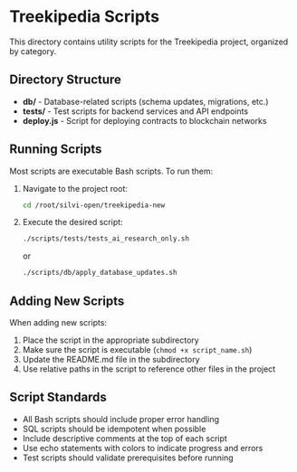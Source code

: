 # Treekipedia Scripts

This directory contains utility scripts for the Treekipedia project, organized by category.

## Directory Structure

- **db/** - Database-related scripts (schema updates, migrations, etc.)
- **tests/** - Test scripts for backend services and API endpoints
- **deploy.js** - Script for deploying contracts to blockchain networks

## Running Scripts

Most scripts are executable Bash scripts. To run them:

1. Navigate to the project root:
   ```bash
   cd /root/silvi-open/treekipedia-new
   ```

2. Execute the desired script:
   ```bash
   ./scripts/tests/tests_ai_research_only.sh
   ```
   
   or
   
   ```bash
   ./scripts/db/apply_database_updates.sh
   ```

## Adding New Scripts

When adding new scripts:

1. Place the script in the appropriate subdirectory
2. Make sure the script is executable (`chmod +x script_name.sh`)
3. Update the README.md file in the subdirectory
4. Use relative paths in the script to reference other files in the project

## Script Standards

- All Bash scripts should include proper error handling
- SQL scripts should be idempotent when possible
- Include descriptive comments at the top of each script
- Use echo statements with colors to indicate progress and errors
- Test scripts should validate prerequisites before running
